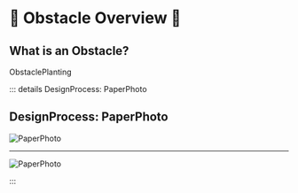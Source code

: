 # 🌲 Obstacle Overview 🌲

## What is an Obstacle?

ObstaclePlanting



::: details DesignProcess: PaperPhoto

## DesignProcess: PaperPhoto

![PaperPhoto](/Paper_BetaQuote.jpg)

---

![PaperPhoto](/Paper_BetaQuote2.jpg)

:::